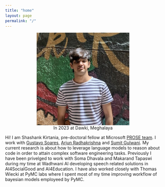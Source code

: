 ```yaml
---
title: "home"
layout: page
permalink: "/"
---
```

<img src="blogs/images/me.png" alt="2023" width="300" height="300" style="display: block; margin: 0 auto">

<center> In 2023 at Dawki, Meghalaya </center>
        

Hi! I am Shashank Kirtania, pre-doctoral fellow at Microsoft [PROSE team](https://www.microsoft.com/en-us/research/group/prose/). I work with [Gustavo Soares](https://www.microsoft.com/en-us/research/people/gsoares/), [Arjun Radhakrishna](https://www.microsoft.com/en-us/research/people/arradha/) and [Sumit Gulwani](https://www.microsoft.com/en-us/research/people/sumitg/). My current research is about how to leverage language models to reason about code in order to attain complex software engineering tasks.
Previously I have been privelged to work with Soma Dhavala and Makarand Tapaswi during my time at Wadhwani AI developing speech related solutions in AI4SocialGood and AI4Education. 
I have also worked closely with Thomas Wiecki at PyMC labs where I spent most of my time improving workflow of bayesian models employeed by PyMC.
